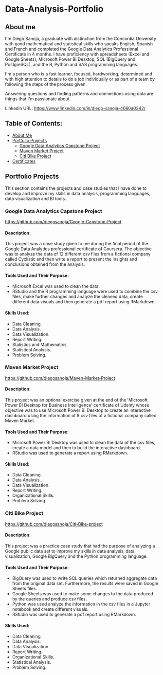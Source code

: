 # Data-Analysis-Portfolio

## About me

I'm Diego Sanoja, a graduate with distinction from the Concordia University with good mathematical and statistical skills who speaks English, Spanish and French and completed the Google Data Analytics Professional Certificate in 4 months. I have proficiency with spreadsheets (Excel and Google Sheets), Microsoft Power BI Desktop, SQL (BigQuery and PostgreSQL), and the R, Python and SAS programming languages. 

I'm a person who is a fast learner, focused, hardworking, determined and with high attention to details to do a job individually or as part of a team by following the steps of the process given. 

Answering questions and finding patterns and connections using data are things that I'm passionate about.

LinkedIn URL: https://www.linkedin.com/in/diego-sanoja-4060a0242/

## Table of Contents:

* [About Me](#about-me)
* [Portfolio Projects](#portfolio-projects)
  * [Google Data Analytics Capstone Project](#google-data-analytics-capstone-project)
  * [Maven Market Project](#maven-market-project)
  * [Citi Bike Project](#citi-bike-project)
* [Certificates](#certificates)

## Portfolio Projects

This section contains the projects and case studies that I have done to develop and improve my skills in data analysis, programming languages, data visualization and BI tools.

### Google Data Analytics Capstone Project

https://github.com/diegosanoja/Google-Capstone-Project

#### Description:

This project was a case study given to me during the final period of the Google Data Analytics professional certificate of Coursera. The objective was to analyze the data of 12 different csv files from a fictional company called Cyclistic and then write a report to present the insights and conclusions obtained from the analysis.

#### Tools Used and Their Purpose:

* Microsoft Excel was used to clean the data.
* RStudio and the R programming language were used to combine the csv files, make further changes and analyze the cleaned data, create different data visuals and then generate a pdf report using RMarkdown.

#### Skills Used:

* Data Cleaning.
* Data Analysis.
* Data Visualization.
* Report Writing.
* Statistics and Mathematics.
* Statistical Analysis.
* Problem Solving.

### Maven Market Project

https://github.com/diegosanoja/Maven-Market-Project

#### Description:

This project was an optional exercise given at the end of the 'Microsoft Power BI Desktop for Business Intelligence' certificate of Udemy whose objective was to use Microsoft Power BI Desktop to create an interactive dashboard using the information of 8 csv files of a fictional company called Maven Market.

#### Tools Used and Their Purpose:

* Microsoft Power BI Desktop was used to clean the data of the csv files, create a data model and then to build the interactive dashboard.
* RStudio was used to generate a report using RMarkdown.

#### Skills Used:

* Data Cleaning.
* Data Analysis.
* Data Visualization.
* Report Writing.
* Organizational Skills.
* Problem Solving.

### Citi Bike Project

https://github.com/diegosanoja/Citi-Bike-project

#### Description:

This project was a practice case study that had the purpose of analyzing a Google public data set to improve my skills in data analysis, data visualization, Google BigQuery and the Python programming language.

#### Tools Used and Their Purpose:

* BigQuery was used to write SQL queries which returned aggregate data from the original data set. Furthermore, the results were saved in Google Sheets files.
* Google Sheets was used to make some changes to the data produced by the queries and produce csv files.
* Python was used analyze the information in the csv files in a Jupyter notebook and create different visuals.
* RStudio was used to generate a pdf report using RMarkdown.

#### Skills Used:

* Data Cleaning.
* Data Analysis.
* Data Visualization.
* Report Writing.
* Organizational Skills.
* Statistical Analysis.
* Problem Solving.
